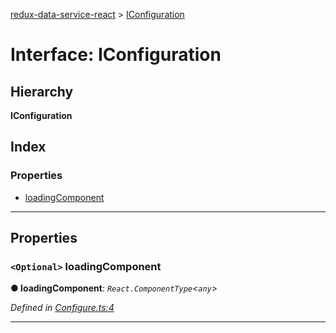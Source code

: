 [redux-data-service-react](../README.md) > [IConfiguration](../interfaces/iconfiguration.md)

# Interface: IConfiguration

## Hierarchy

**IConfiguration**

## Index

### Properties

* [loadingComponent](iconfiguration.md#loadingcomponent)

---

## Properties

<a id="loadingcomponent"></a>

### `<Optional>` loadingComponent

**● loadingComponent**: *`React.ComponentType`<`any`>*

*Defined in [Configure.ts:4](https://github.com/Rediker-Software/redux-data-service-react/blob/bc21036/src/Configure.ts#L4)*

___

